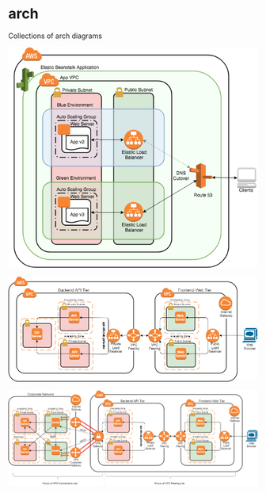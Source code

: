 # arch

Collections of arch diagrams

![Screenshot](blobid0-b8f458d9-aee2-4f1a-994c-526ed03c6eff.png)

![Screenshot](blobid1-0eb6f064-87bf-4e08-a89e-73baea5713df.png)

![Screenshot](blobid0-c2448e50-9812-4979-990e-dcd2a9fbd77b.png)
